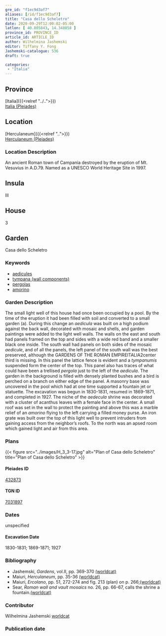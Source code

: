 ```yaml
---
gre_id: "f1ec9d3af7"
aliases: [/id/f1ec9d3af7]
title: "Casa dello Scheletro"
date: 2020-09-29T12:00:02-05:00
latlon: [ 40.805843, 14.348058 ]
province_id: PROVINCE_ID
article_id: ARTICLE_ID
author: Wilhelmina Jashemski
editor: Tiffany Y. Fong
Jashemski-catalogue: 536
draft: true

categories:
 - "Italia"
---
```


## Province

[Italia]({{<relref "../..">}}) \
[Italia (Pleiades)](https://pleiades.stoa.org/places/1052)


## Location

[Herculaneum]({{<relref "..">}}) \
[Herculaneum (Pleiades)](https://pleiades.stoa.org/places/432873)


### Location Description
An ancient Roman town of Campania destroyed by the eruption of Mt. Vesuvius in A.D.79. Named as a UNESCO World Heritage Site in 1997.

## Insula
III

## House
3

## Garden
Casa dello Scheletro


### Keywords

- [aedicules](http://vocab.getty.edu/page/aat/300002574)
- [tympana (wall components)](http://vocab.getty.edu/page/aat/300002736)
- [pergolas](http://vocab.getty.edu/page/aat/300006783)
- [amorino](#)

### Garden Description
The small light well of this house had once been occupied by a pool. By the time of the eruption it had been filled with soil and converted to a small garden (a). During this change an *aedicula* was built on a high podium against the back wall, decorated with mosaic and shells, and garden paintings were added to the light well walls. The walls on the east and south had panels framed on the top and sides with a wide red band and a smaller black one inside. The south wall had panels on both sides of the mosaic *aedicule*, and of all the panels, the left panel of the south wall was the best preserved, although the
GARDENS OF THE ROMAN EMPIREITALIA2center third is missing. In this panel the lattice fence is evident and a *tympanumis* suspended form the center of the top. This panel also has traces of what could have been a trellised *pergola* just to the left of the *aedicula*. The garden in the background is filled with densely planted bushes and a bird is perched on a branch on either edge of the panel. A masonry base was uncovered in the pool which had at one time supported a fountain jet or statuette. The excavation was begun in 1830-1831, resumed in 1869-1871, and completed in 1927. The niche of the *aedecula* shrine was decorated with a cluster of acanthus leaves with a female face in the center. A small roof was set in the wall to protect the painting and above this was a marble relief of an *amorino* flying to the left carrying a filled money purse. An iron grate was built over the top of this light well to prevent intruders from gaining access from the neighbor’s roofs. To the north was an apsed room which gained light and air from this area.

<!--### Maps-->

<!--
OLD WAY (DO NOT USE)
![alt_text](../../images/image_name.ext)
*CAPTION*

NEW WAY ↓↓↓↓
{{< figure src="../../images/image_name.ext" alt="ALT_TEXT" title="CAPTION" >}}
-->

### Plans
{{< figure src="../images/H_3_3-17.jpg" alt="Plan of Casa dello Scheletro" title="Plan of Casa dello Scheletro" >}}



#### Pleiades ID
[432873](https://pleiades.stoa.org/places/432873)

#### TGN ID
[7031897](http://vocab.getty.edu/page/tgn/7031897)

### Dates

unspecified

#### Excavation Date

1830-1831; 1869-1871; 1927

### Bibliography

- Jashemski, *Gardens*, vol.II, pp. 369-370 [(worldcat)](http://www.worldcat.org/oclc/1029851777)
- Maiuri, *Herculaneum*, pp. 35-36 [(worldcat)](http://www.worldcat.org/oclc/1107784297)
- Maiuri, *Ercolano*, pp. 51, 272-274 and fig. 213 (plan) on p. 266;[(worldcat)](http://www.worldcat.org/oclc/490581395)
- Sear, *Roman wall and vault mosaics* no. 26, pp. 66-67, calls the shrine a fountain.[(worldcat)](http://www.worldcat.org/oclc/871655330)
<!--#### Periodo ID-->

<!-- [PERIODO_ID](https://pleiades.stoa.org/places/PLEIADES_ID) -->



### Contributor

Wilhelmina Jashemski [worldcat](http://worldcat.org/identities/lccn-n80037970/)

### Publication date



<!--### Related articles-->

<!-- Links to other related articles. Leave blank for now -->
